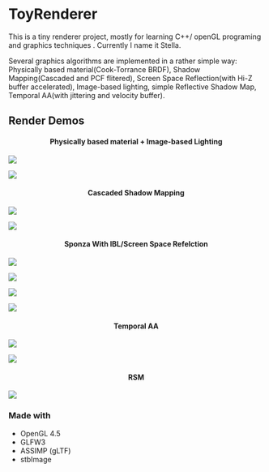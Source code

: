 # ToyRenderer

This is a tiny renderer project, mostly for learning C++/ openGL programing and graphics techniques . Currently I name it Stella.

Several graphics algorithms are implemented in a rather simple way: Physically based material(Cook-Torrance BRDF), Shadow Mapping(Cascaded and PCF flitered), Screen Space Reflection(with Hi-Z buffer accelerated), Image-based lighting, simple Reflective Shadow Map, Temporal AA(with jittering and velocity buffer). 

## Render Demos

<center> <h4>Physically based material + Image-based Lighting</h4> </center>

![](https://github.com/LiogiShiki/Stella/blob/master/Demos/01.png)

![](https://github.com/LiogiShiki/Stella/blob/master/Demos/02.png)



<center> <h4>Cascaded Shadow Mapping</h4> </center>

![](https://github.com/LiogiShiki/Stella/blob/master/Demos/12.png)

![](https://github.com/LiogiShiki/Stella/blob/master/Demos/13.png)

<center> <h4>Sponza With IBL/Screen Space Refelction</h4> </center>

![](https://github.com/LiogiShiki/Stella/blob/master/Demos/03.png)

![](https://github.com/LiogiShiki/Stella/blob/master/Demos/06.png)

![](https://github.com/LiogiShiki/Stella/blob/master/Demos/05.png)

![](https://github.com/LiogiShiki/Stella/blob/master/Demos/04.png)

<center> <h4>Temporal AA</h4> </center>

![](https://github.com/LiogiShiki/Stella/blob/master/Demos/10.png)

![](https://github.com/LiogiShiki/Stella/blob/master/Demos/09.png)

<center> <h4>RSM</h4> </center>

![](https://github.com/LiogiShiki/Stella/blob/master/Demos/RSM.png)



### Made with
* OpenGL 4.5
* GLFW3
* ASSIMP (gLTF)
* stbImage




